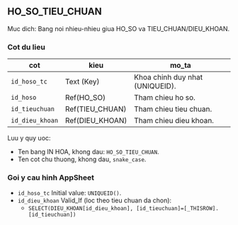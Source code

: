 ## HO_SO_TIEU_CHUAN

Muc dich: Bang noi nhieu-nhieu giua HO_SO va TIEU_CHUAN/DIEU_KHOAN.

### Cot du lieu
| cot | kieu | mo_ta |
| --- | --- | --- |
| `id_hoso_tc` | Text (Key) | Khoa chinh duy nhat (UNIQUEID). |
| `id_hoso` | Ref(HO_SO) | Tham chieu ho so. |
| `id_tieuchuan` | Ref(TIEU_CHUAN) | Tham chieu tieu chuan. |
| `id_dieu_khoan` | Ref(DIEU_KHOAN) | Tham chieu dieu khoan. |

Luu y quy uoc:
- Ten bang IN HOA, khong dau: `HO_SO_TIEU_CHUAN`.
- Ten cot chu thuong, khong dau, `snake_case`.

### Goi y cau hinh AppSheet
- `id_hoso_tc` Initial value: `UNIQUEID()`.
- `id_dieu_khoan` Valid_If (loc theo tieu chuan da chon):
  - `SELECT(DIEU_KHOAN[id_dieu_khoan], [id_tieuchuan]=[_THISROW].[id_tieuchuan])`

